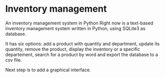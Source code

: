 # Inventory management

An inventory management system in Python Right now is a text-based inventory management system written in Python, using SQLite3 as database.

It has six options: add a product with quantity and department, update its quantity, remove the product, display the inventory or a specific departement, search for a product by word and export the database to a csv file.

Next step is to add a graphical interface.
